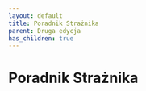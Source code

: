 ```yaml
---
layout: default
title: Poradnik Strażnika
parent: Druga edycja
has_children: true
---
```


# Poradnik Strażnika
